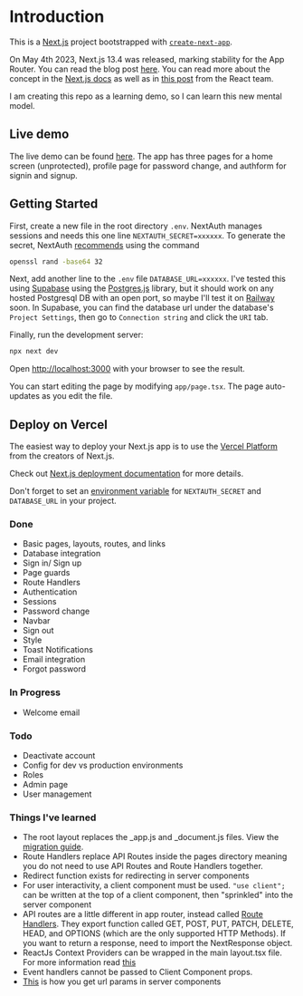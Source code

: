 # Introduction

This is a [Next.js](https://nextjs.org/) project bootstrapped with [`create-next-app`](https://github.com/vercel/next.js/tree/canary/packages/create-next-app).

On May 4th 2023, Next.js 13.4 was released, marking stability for the App Router. You can read the blog post [here](https://nextjs.org/blog/next-13-4). You can read more about the concept in the [Next.js docs](https://nextjs.org/docs/getting-started/react-essentials#thinking-in-server-components) as well as in [this post](https://react.dev/blog/2023/03/22/react-labs-what-we-have-been-working-on-march-2023#react-server-components) from the React team.

I am creating this repo as a learning demo, so I can learn this new mental model.

## Live demo

The live demo can be found [here](https://nextjs-app-router-demo.vercel.app/). The app has three pages for a home screen (unprotected), profile page for password change, and authform for signin and signup.

## Getting Started

First, create a new file in the root directory `.env`. NextAuth manages sessions and needs this one line `NEXTAUTH_SECRET=xxxxxx`. To generate the secret, NextAuth [recommends](https://next-auth.js.org/configuration/options#secret) using the command

```bash
openssl rand -base64 32
```

Next, add another line to the `.env` file `DATABASE_URL=xxxxxx`. I've tested this using [Supabase](https://supabase.com/docs/guides/database/connecting-to-postgres) using the [Postgres.js](https://github.com/porsager/postgres) library, but it should work on any hosted Postgresql DB with an open port, so maybe I'll test it on [Railway](https://railway.app) soon. In Supabase, you can find the database url under the database's `Project Settings`, then go to `Connection string` and click the `URI` tab.

Finally, run the development server:

```bash
npx next dev
```

Open [http://localhost:3000](http://localhost:3000) with your browser to see the result.

You can start editing the page by modifying `app/page.tsx`. The page auto-updates as you edit the file.

## Deploy on Vercel

The easiest way to deploy your Next.js app is to use the [Vercel Platform](https://vercel.com/new?utm_medium=default-template&filter=next.js&utm_source=create-next-app&utm_campaign=create-next-app-readme) from the creators of Next.js.

Check out [Next.js deployment documentation](https://nextjs.org/docs/deployment) for more details.

Don't forget to set an [environment variable](https://vercel.com/docs/concepts/projects/environment-variables) for `NEXTAUTH_SECRET` and `DATABASE_URL` in your project.

### Done

- Basic pages, layouts, routes, and links
- Database integration
- Sign in/ Sign up
- Page guards
- Route Handlers
- Authentication
- Sessions
- Password change
- Navbar
- Sign out
- Style
- Toast Notifications
- Email integration
- Forgot password

### In Progress

- Welcome email

### Todo

- Deactivate account
- Config for dev vs production environments
- Roles
- Admin page
- User management

### Things I've learned

- The root layout replaces the \_app.js and \_document.js files. View the [migration guide](https://nextjs.org/docs/app/building-your-application/upgrading/app-router-migration#migrating-_documentjs-and-_appjs).
- Route Handlers replace API Routes inside the pages directory meaning you do not need to use API Routes and Route Handlers together.
- Redirect function exists for redirecting in server components
- For user interactivity, a client component must be used. `"use client";` can be written at the top of a client component, then "sprinkled" into the server component
- API routes are a little different in app router, instead called [Route Handlers](https://nextjs.org/docs/app/building-your-application/routing/router-handlers). They export function called GET, POST, PUT, PATCH, DELETE, HEAD, and OPTIONS (which are the only supported HTTP Methods). If you want to return a response, need to import the NextResponse object.
- ReactJs Context Providers can be wrapped in the main layout.tsx file. For more information read [this](https://nextjs.org/docs/getting-started/react-essentials#context)
- Event handlers cannot be passed to Client Component props.
- [This](https://nextjs.org/docs/app/api-reference/file-conventions/page) is how you get url params in server components
